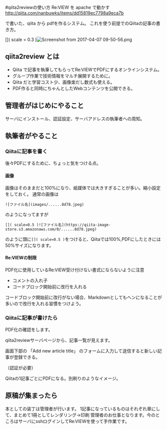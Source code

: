 #qiita2reviewの使い方
Re:VIEW を apache で動かす
http://qiita.com/nanbuwks/items/dd15819ec7798a9eca7b

で書いた、qiita から pdfを作るシステム。
これを使う前提でのQiitaの記事の書き方。

[]( scale = 0.3 )![Screenshot from 2017-04-07 09-50-56.png](https://qiita-image-store.s3.amazonaws.com/0/139524/80cbc196-d4ef-b880-733c-54d0a8aa45bb.png)

## qiita2review とは

- Qiita で記事を執筆してもらってRe:VIEWでPDFにするオンラインシステム。
- グループ作業で技術情報をマルチ展開するために。
- Qiita だと学習コスト少、画像楽だし数式も使える。
- PDF作ると同時にちゃんとしたWebコンテンツを公開できる。

## 管理者がはじめにやること

サーバにインストール、認証設定、サーバアドレスの執筆者への周知。

## 執筆者がやること

### Qiitaに記事を書く

後々PDFにするために、ちょっと気をつける点。

#### 画像
画像はそのままだと100%になり、紙媒体では大きすぎることが多い。縮小設定をしておく。
通常の画像は

```
![ファイル名](images/......8d78.jpeg)
```

のようになってますが

```
[]( scale=0.5 )![ファイル名](https://qiita-image-store.s3.amazonaws.com/0/......8d78.jpeg)

```
のように頭に```[]( scale=0.5 )```をつけると、Qiitaでは100%,PDFにしたときには50%サイズになります。


#### Re:VIEWの制限

PDF化に使用しているRe:VIEW受け付けない書式にならないように注意
- コメントの入れ子
- コードブロック開始前に改行を入れる

コードブロック開始前に改行がない場合、Markdownとしてもヘンになることが多いので改行を入れる習慣をつけよう。


### Qiitaに記事が書けたら

PDF化の確認をします。

qiita2reviewサーバページから、記事一覧が見えます。

画面下部の
「Add new article title」
のフォームに入力して送信すると新しい記事が登録できる。

（認証が必要）

Qiitaの1記事ごとにPDFになる。別刷りのようなイメージ。

## 原稿が集まったら


本としての装丁は管理者が行います。
1記事になっているものはそれぞれ章にして、まとめて1冊としてレンダリング→印刷
管理者のお仕事となります。今のところはサーバにsshログインしてRe:VIEWを使って手作業です。
